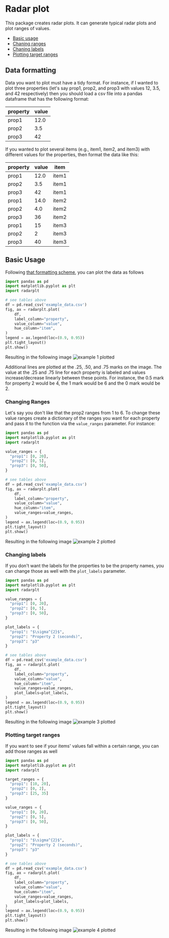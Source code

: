 # Radar plot
This package creates radar plots. It can generate typical radar plots and 
plot ranges of values.

- [Basic usage](#basic-usage)
- [Chaning ranges](#changing-ranges)
- [Chaning labels](#changing-labels)
- [Plotting target ranges](#plotting-target-ranges)

## Data formatting
Data you want to plot must have a tidy format. For instance, if I wanted to plot
three properties (let's say prop1, prop2, and prop3 with values 
12, 3.5, and 42 respectively) then you should load a csv file into a pandas 
dataframe that has the following format:

| property | value |
| -------- | ----- |
| prop1    | 12.0  |
| prop2    | 3.5   |
| prop3    | 42    |

If you wanted to plot several items (e.g., item1, item2, and item3)
with different values for the properties, then format the data like this:

| property | value | item  |
| -------- | ----- | ----- |
| prop1    | 12.0  | item1 |
| prop2    | 3.5   | item1 |
| prop3    | 42    | item1 |
| prop1    | 14.0  | item2 |
| prop2    | 4.0   | item2 |
| prop3    | 36    | item2 |
| prop1    | 15    | item3 |
| prop2    | 2     | item3 |
| prop3    | 40    | item3 |

## Basic Usage
Following [that formatting scheme](#data-formatting), you can plot the data as follows
```Python
import pandas as pd
import matplotlib.pyplot as plt
import radarplt

# see tables above
df = pd.read_csv('example_data.csv')
fig, ax = radarplt.plot(
    df,
    label_column="property",
    value_column="value",
    hue_column="item",
)
legend = ax.legend(loc=(0.9, 0.95))
plt.tight_layout()
plt.show()
```
Resulting in the following image
![example 1 plotted](images/example_1.png)

Additional lines are plotted at the .25, .50, and .75 marks on the image. The value at the
.25 and .75 line for each property is labeled and values increase/decrease linearly
between these points. For instance, the 0.5 mark for property 2 would be 4, the 1 
mark would be 6 and the 0 mark would be 2.

### Changing Ranges 
Let's say you don't like that the prop2 ranges from 1 to 6. To change
these value ranges create a dictionary of the ranges you want for each property and 
pass it to the function via the `value_ranges` parameter.
For instance: 
```Python
import pandas as pd
import matplotlib.pyplot as plt
import radarplt

value_ranges = {
  "prop1": [0, 20],
  "prop2": [0, 5],
  "prop3": [0, 50],
}

# see tables above
df = pd.read_csv('example_data.csv')
fig, ax = radarplt.plot(
    df,
    label_column="property",
    value_column="value",
    hue_column="item",
    value_ranges=value_ranges,
)
legend = ax.legend(loc=(0.9, 0.95))
plt.tight_layout()
plt.show()
```
Resulting in the following image
![example 2 plotted](images/example_2.png)

### Changing labels
If you don't want the labels for the properties to be the property names, 
you can change those as well with the `plot_labels` parameter.

```Python
import pandas as pd
import matplotlib.pyplot as plt
import radarplt

value_ranges = {
  "prop1": [0, 20],
  "prop2": [0, 5],
  "prop3": [0, 50],
}

plot_labels = {
  "prop1": "$\sigma^{2}$",
  "prop2": "Property 2 (seconds)",
  "prop3": "p3"
}

# see tables above
df = pd.read_csv('example_data.csv')
fig, ax = radarplt.plot(
    df,
    label_column="property",
    value_column="value",
    hue_column="item",
    value_ranges=value_ranges,
    plot_labels=plot_labels,
)
legend = ax.legend(loc=(0.9, 0.95))
plt.tight_layout()
plt.show()
```
Resulting in the following image
![example 3 plotted](images/example_3.png)

### Plotting target ranges
If you want to see if your items' values fall within a certain range, you 
can add those ranges as well
```Python
import pandas as pd
import matplotlib.pyplot as plt
import radarplt

target_ranges = {
  "prop1": [10, 20],
  "prop2": [0, 2],
  "prop3": [25, 35]
}

value_ranges = {
  "prop1": [0, 20],
  "prop2": [0, 5],
  "prop3": [0, 50],
}

plot_labels = {
  "prop1": "$\sigma^{2}$",
  "prop2": "Property 2 (seconds)",
  "prop3": "p3"
}

# see tables above
df = pd.read_csv('example_data.csv')
fig, ax = radarplt.plot(
    df,
    label_column="property",
    value_column="value",
    hue_column="item",
    value_ranges=value_ranges,
    plot_labels=plot_labels,
)
legend = ax.legend(loc=(0.9, 0.95))
plt.tight_layout()
plt.show()
```

Resulting in the following image
![example 4 plotted](images/example_4.png)

